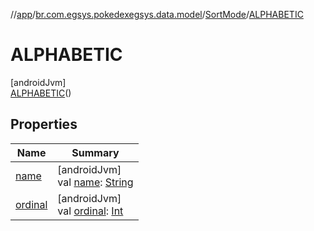 //[app](../../../../index.md)/[br.com.egsys.pokedexegsys.data.model](../../index.md)/[SortMode](../index.md)/[ALPHABETIC](index.md)

# ALPHABETIC

[androidJvm]\
[ALPHABETIC](index.md)()

## Properties

| Name | Summary |
|---|---|
| [name](../../-type-color/-r-o-c-k/index.md#-372974862%2FProperties%2F-912451524) | [androidJvm]<br>val [name](../../-type-color/-r-o-c-k/index.md#-372974862%2FProperties%2F-912451524): [String](https://kotlinlang.org/api/latest/jvm/stdlib/kotlin/-string/index.html) |
| [ordinal](../../-type-color/-r-o-c-k/index.md#-739389684%2FProperties%2F-912451524) | [androidJvm]<br>val [ordinal](../../-type-color/-r-o-c-k/index.md#-739389684%2FProperties%2F-912451524): [Int](https://kotlinlang.org/api/latest/jvm/stdlib/kotlin/-int/index.html) |
